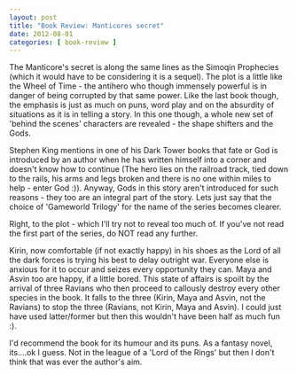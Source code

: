 ```yaml
---
layout: post
title: "Book Review: Manticores secret"
date: 2012-08-01
categories: [ book-review ]
---
```

The Manticore's secret is along the same lines as the Simoqin Prophecies (which it would have to be considering it is a sequel). The plot is a little like the Wheel of Time - the antihero who though immensely powerful is in danger of being corrupted by that same power. Like the last book though, the emphasis is just as much on puns, word play and on the absurdity of situations as it is in telling a story. In this one though, a whole new set of 'behind the scenes' characters are revealed - the shape shifters and the Gods.

Stephen King mentions in one of his Dark Tower books that fate or God is introduced by an author when he has written himself into a corner and doesn't know how to continue (The hero lies on the railroad track, tied down to the rails, his arms and legs broken and there is no one within miles to help - enter God :)). Anyway, Gods in this story aren't introduced for such reasons - they too are an integral part of the story. Lets just say that the choice of 'Gameworld Trilogy' for the name of the series becomes clearer.

Right, to the plot - which I'll try not to reveal too much of. If you've not read the first part of the series, do NOT read any further. 

Kirin, now comfortable (if not exactly happy) in his shoes as the Lord of all the dark forces is trying his best to delay outright war. Everyone else is anxious for it to occur and seizes every opportunity they can. Maya and Asvin too are happy, if a little bored. This state of affairs is spoilt by the arrival of three Ravians who then proceed to callously destroy every other species in the book. It falls to the three (Kirin, Maya and Asvin, not the Ravians) to stop the three (Ravians, not Kirin, Maya and Asvin). I could just have used latter/former but then this wouldn't have been half as much fun :). 

I'd recommend the book for its humour and its puns. As a fantasy novel, its....ok I guess. Not in the league of a 'Lord of the Rings' but then I don't think that was ever the author's aim. 
